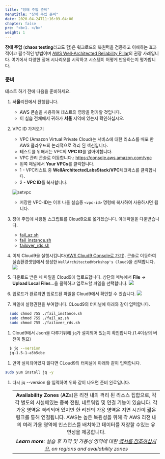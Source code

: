 ```yaml
---
title: "장애 주입 준비"
menutitle: "장애 주입 준비"
date: 2020-04-24T11:16:09-04:00
chapter: false
pre: "<b>1. </b>"
weight: 1
---
```


**장애 주입** (**chaos testing**라고도 함)은 워크로드의 복원력을 검증하고 이해하는 효과적이고 필수적인 방법이며 [AWS Well-Architected Reliability Pillar](https://aws.amazon.com/architecture/well-architected/)의 권장 사례입니다. 여기에서 다양한 장애 시나리오를 시작하고 시스템이 어떻게 반응하는지 평가합니다.

### 준비

테스트 하기 전에 다음을 준비하세요. 

1. **서울**리전에서 진행됩니다.
      * AWS 콘솔을 사용하여 테스트의 영향을 평가할 것입니다.
      * 이 실습 전체에서 귀하가 **서울** 지역에 있는지 확인하십시오.

1. VPC ID 가져오기
      * VPC (Amazon Virtual Private Cloud)는 서비스에 대한 리소스를 배포 한 AWS 클라우드의 논리적으로 격리 된 섹션입니다.
      * 테스트를 위해서는 VPC의 **VPC ID**를 알아야합니다.
      * VPC 관리 콘솔로 이동합니다.: <https://console.aws.amazon.com/vpc>
      * 왼쪽 패널에서 **Your VPCs**를 클릭합니다.
      * 1 - VPC리스트 중 **WellArchitectedLabsStack/VPC**체크박스를 클릭합니다.
      * 2 - **VPC ID**를 복사합니다.

      ![setvpc](/images/reliability/reliability-vpc.png)      

     * 저장한 VPC-ID는 이후 나올 실습중 `<vpc-id>` 명령에 복사하여 사용하시면 됩니다.

1. 장애 주입에 사용될 스크립트를 Cloud9으로 옮기겠습니다. 아래파일을 다운받습니다.         
      * [fail_az.sh](/Reliability/300_Testing_for_Resiliency_of_EC2_RDS_and_S3/Code/FailureSimulations/bash/fail_az.sh)
      * [fail_instance.sh](/Reliability/300_Testing_for_Resiliency_of_EC2_RDS_and_S3/Code/FailureSimulations/bash/fail_instance.sh)
      * [failover_rds.sh](/Reliability/300_Testing_for_Resiliency_of_EC2_RDS_and_S3/Code/FailureSimulations/bash/failover_rds.sh)
1. 이제 Cloud9을 실행시킵니다([AWS Cloud9 Console로 가기](https://ap-northeast-2.console.aws.amazon.com/cloud9/home?region=ap-northeast-2#)). 콘솔로 이동하여 실습환경셋업에서 생성한 `WellArchitectedWorkshop's Cloud9`을 선택합니다.
      ![](/images/reliability/reliability-cloud9-start.png)      
1. 다운로드 받은 세 파일을 Cloud9에 업로드합니다. 상단의 메뉴에서 **File** -> **Upload Local Files**...을 클릭하고 업로드할 파일을 선택합니다.
      ![](/images/reliability/reliability-cloud9-upload.png)      



1. 업로드가 완료되면 업로드된 파일을 Cloud9에서 확인할 수 있습니다. 
      ![](/images/reliability/reliability-cloud9-fin.png)      

1. 파일에 실행권한을 부여합니다. CLoud9의 터미널에 아래와 같이 입력합니다. 
```bash
  sudo chmod 755 ./fail_instance.sh
  sudo chmod 755 ./fail_az.sh
  sudo chmod 755 ./failover_rds.sh
```

1. Cloud9에서 Json을 다루기위해 `jq`가 설치되어 있는지 확인합니다.(1.4이상의 버전이 필요)

```bash
  $ jq --version
  jq-1.5-1-a5b5cbe
```

1. 만약 설치되어있지 않다면 CLoud9의 터미널에 아래와 같이 입력합니다.
```bash
sudo yum install jq -y
```

1. 다시 jq --version 을 입력하여 위와 같이 나오면 준비 완료입니다. 


    | |
    |:---:|
    |**Availability Zones** (**AZ**s)은 리전 내의 격리 된 리소스 집합으로, 각각 별도의 시설에있는 중복 전원, 네트워킹 및 연결 기능이 있습니다. 각 가용 영역은 격리되어 있지만 한 리전의 가용 영역은 지연 시간이 짧은 링크를 통해 연결됩니다. AWS는 높은 복원성을 위해 각 AWS 리전 내의 여러 가용 영역에 인스턴스를 배치하고 데이터를 저장할 수있는 유연성을 제공합니다.|
    |*__Learn more__: 실습 후 지역 및 가용성 영역에 대한 [백서를 참조하십시오.](https://docs.aws.amazon.com/whitepapers/latest/aws-overview/global-infrastructure.html) on regions and availability zones*|
